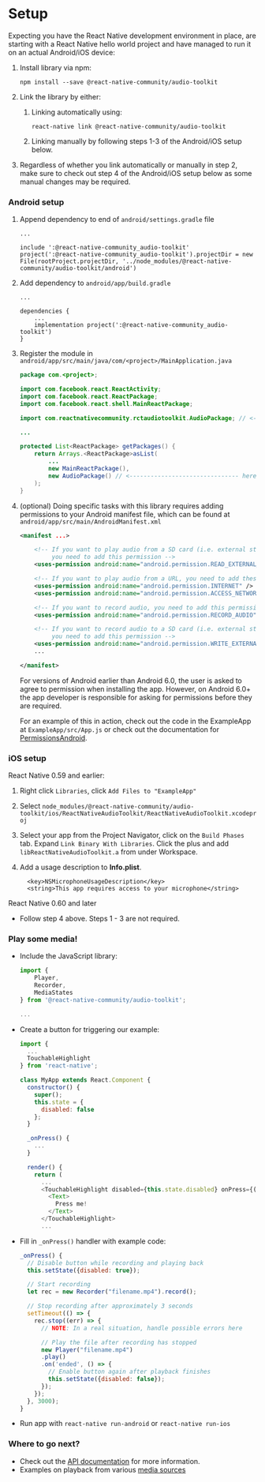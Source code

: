 Setup
=====

Expecting you have the React Native development environment in place, are
starting with a React Native hello world project and have managed to run it on
an actual Android/iOS device:

1. Install library via npm:
    ```
    npm install --save @react-native-community/audio-toolkit
    ```

2. Link the library by either:
    1. Linking automatically using:
        ```
        react-native link @react-native-community/audio-toolkit
        ```
    2. Linking manually by following steps 1-3 of the Android/iOS setup below.

3. Regardless of whether you link automatically or manually in step 2, make
    sure to check out step 4 of the Android/iOS setup below as some manual
    changes may be required.

### Android setup

1. Append dependency to end of `android/settings.gradle` file

    ```
    ...

    include ':@react-native-community_audio-toolkit'
    project(':@react-native-community_audio-toolkit').projectDir = new File(rootProject.projectDir, '../node_modules/@react-native-community/audio-toolkit/android')
    ```

2. Add dependency to `android/app/build.gradle`

    ```
    ...

    dependencies {
        ...
        implementation project(':@react-native-community_audio-toolkit')
    }
    ```

3. Register the module in `android/app/src/main/java/com/<project>/MainApplication.java`

    ```java
    package com.<project>;

    import com.facebook.react.ReactActivity;
    import com.facebook.react.ReactPackage;
    import com.facebook.react.shell.MainReactPackage;

    import com.reactnativecommunity.rctaudiotoolkit.AudioPackage; // <-------- here

    ...

    protected List<ReactPackage> getPackages() {
        return Arrays.<ReactPackage>asList(
            ...
            new MainReactPackage(),
            new AudioPackage() // <------------------------------- here
        );
    }
    ```

4. (optional) Doing specific tasks with this library requires adding permissions to your
    Android manifest file, which can be found at `android/app/src/main/AndroidManifest.xml`

    ```xml
    <manifest ...>

        <!-- If you want to play audio from a SD card (i.e. external storage),
             you need to add this permission -->
        <uses-permission android:name="android.permission.READ_EXTERNAL_STORAGE" />

        <!-- If you want to play audio from a URL, you need to add these permissions -->
        <uses-permission android:name="android.permission.INTERNET" />
        <uses-permission android:name="android.permission.ACCESS_NETWORK_STATE" />

        <!-- If you want to record audio, you need to add this permission -->
        <uses-permission android:name="android.permission.RECORD_AUDIO" />

        <!-- If you want to record audio to a SD card (i.e. external storage),
             you need to add this permission -->
        <uses-permission android:name="android.permission.WRITE_EXTERNAL_STORAGE" />
        ...

    </manifest>
    ```

    For versions of Android earlier than Android 6.0, the user is asked to agree to permission
    when installing the app. However, on Android 6.0+ the app developer is responsible for
    asking for permissions before they are required.
    
    For an example of this in action, check out the code in the ExampleApp at
    `ExampleApp/src/App.js` or check out the documentation for
    [PermissionsAndroid](https://facebook.github.io/react-native/docs/permissionsandroid).

### iOS setup

React Native 0.59 and earlier:

1. Right click `Libraries`, click `Add Files to "ExampleApp"`

2. Select `node_modules/@react-native-community/audio-toolkit/ios/ReactNativeAudioToolkit/ReactNativeAudioToolkit.xcodeproj`

3. Select your app from the Project Navigator, click on the `Build Phases` tab.
    Expand `Link Binary With Libraries`. Click the plus and add
    `libReactNativeAudioToolkit.a` from under Workspace.
    
4. Add a usage description to **Info.plist**.
    ```
      <key>NSMicrophoneUsageDescription</key>
      <string>This app requires access to your microphone</string>
    ```

React Native 0.60 and later
- Follow step 4 above. Steps 1 - 3 are not required.

### Play some media!

* Include the JavaScript library:

    ```js
    import {
        Player,
        Recorder,
        MediaStates
    } from '@react-native-community/audio-toolkit';

    ...
    ```

* Create a button for triggering our example:

    ```js
    import {
      ...
      TouchableHighlight
    } from 'react-native';

    class MyApp extends React.Component {
      constructor() {
        super();
        this.state = {
          disabled: false
        };
      }

      _onPress() {
        ...
      }

      render() {
        return (
          ...
          <TouchableHighlight disabled={this.state.disabled} onPress={() => this._onPress()}>
            <Text>
              Press me!
            </Text>
          </TouchableHighlight>
          ...
    ```

* Fill in `_onPress()` handler with example code:

    ```js
    _onPress() {
      // Disable button while recording and playing back
      this.setState({disabled: true});

      // Start recording
      let rec = new Recorder("filename.mp4").record();

      // Stop recording after approximately 3 seconds
      setTimeout(() => {
        rec.stop((err) => {
          // NOTE: In a real situation, handle possible errors here

          // Play the file after recording has stopped
          new Player("filename.mp4")
          .play()
          .on('ended', () => {
            // Enable button again after playback finishes
            this.setState({disabled: false});
          });
        });
      }, 3000);
    }
    ```

* Run app with `react-native run-android` or `react-native run-ios`

### Where to go next?

- Check out the [API documentation](/docs/API.md) for more information.
- Examples on playback from various [media sources](/docs/SOURCES.md)

